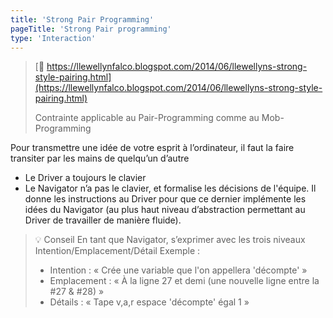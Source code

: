 ```yaml
---
title: 'Strong Pair Programming'
pageTitle: 'Strong Pair programming'
type: 'Interaction'
---
```

> [🔗 https://llewellynfalco.blogspot.com/2014/06/llewellyns-strong-style-pairing.html](https://llewellynfalco.blogspot.com/2014/06/llewellyns-strong-style-pairing.html)
>
> Contrainte applicable au Pair-Programming comme au Mob-Programming

Pour transmettre une idée de votre esprit à l’ordinateur, il faut la faire transiter par les mains de quelqu’un d’autre

- Le Driver a toujours le clavier
- Le Navigator n’a pas le clavier, et formalise les décisions de l'équipe. Il donne les instructions au Driver pour que ce dernier implémente les idées du Navigator (au plus haut niveau d’abstraction permettant au Driver de travailler de manière fluide).

> 💡 Conseil
> En tant que Navigator, s’exprimer avec les trois niveaux Intention/Emplacement/Détail
> Exemple :
> - Intention : « Crée une variable que l'on appellera 'décompte' »
> - Emplacement : « À la ligne 27 et demi (une nouvelle ligne entre la #27 & #28) »
> - Détails : « Tape v,a,r espace 'décompte' égal 1 »
